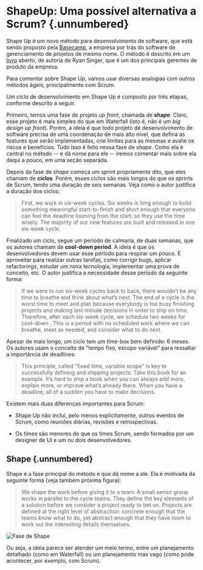 # ShapeUp: Uma possível alternativa a Scrum? {.unnumbered}

Shape Up é um novo método para desenvolvimento de software, que
está sendo proposto pela [Basecamp](https://basecamp.com/), 
a empresa por trás do
software de gerenciamento de projetos de mesmo nome.
O método é descrito em um [livro](https://basecamp.com/shapeup)
aberto, de autoria de Ryan Singer, que é um dos principais 
gerentes de produto da empresa.

Para comentar sobre Shape Up, vamos usar diversas analogias com
outros métodos ágeis, principalmente com Scrum.

Um ciclo de desenvolvimento em Shape Up
é composto por três etapas, conforme descrito a seguir.

Primeiro, temos uma fase de projeto *up front*, chamada de **shape**.
Claro, esse projeto é mais simples do que em Waterfall (isto é,
não é um *big design up front*). Porém,
a ideia é que todo projeto de desenvolvimento de software
precisa de uma coordenação de mais alto nível, que defina
as features que serão implementadas, crie limites para as
mesmas e avalie os riscos e benefícios. Tudo isso é feito
nessa fase de *shape*. Como ela é central no método
-- e dá nome para ele -- iremos comentar mais sobre ela
daqui a pouco, em uma seção separada.

Depois da fase de *shape* começa um
sprint propriamente dito, que eles chamam de **ciclos**.
Porém, esses ciclos são mais longos do que os
sprints de Scrum, tendo uma duração de seis semanas.
Veja como o autor justifica a duração dos ciclos:

> First, we work in six-week cycles. Six weeks is long enough to build something meaningful start-to-finish and short enough that everyone can feel the deadline looming from the start, so they use the time wisely. The majority of our new  features are built and released in one six-week cycle. 

Finalizado um ciclo, segue um período de calmaria,
de duas semanas, que os autores chamam de **cool-down period**.
A ideia é que os desenvolvedores devem usar esse período para
respirar um pouco. E aproveitar para realizar outras tarefas,
como corrigir bugs, aplicar refactorings, estudar um nova
tecnologia, implementar uma prova de conceito, etc. O autor
justifica a necessidade desse período da seguinte forma:

> If we were to run six-week cycles back to back, there wouldn’t be any time to breathe and think
about what’s next. The end of a cycle is the worst time to meet and plan because everybody is
too busy finishing projects and making last-minute decisions in order to ship on time.
Therefore, after each six-week cycle, we schedule two weeks for cool-down . This is a period with
no scheduled work where we can breathe, meet as needed, and consider what to do next. 

Apesar de mais longo, um ciclo tem um time-box bem definido: 6 meses. 
Os autores usam o conceito de "tempo fixo, escopo variável" para
ressaltar a importância de deadlines:

> This principle, called "fixed time, variable scope" is key to successfully defining and shipping
projects. Take this book for an example. It’s hard to ship a book when you can always add more,
explain more, or improve what’s already there. When you have a deadline, all of a sudden you
have to make decisions. 

Existem mais duas diferenças importantes para Scrum:

* Shape Up não inclui, pelo menos explicitamente, 
outros eventos de Scrum, como reuniões diárias, revisões
e retrospectivas.

* Os times são menores do que os times Scrum, sendo formados por um designer
de UI e um ou dois desenvolvedores.


## Shape  {.unnumbered}

Shape é a fase principal do método e que dá nome a ele. 
Ela é motivada da seguinte forma (veja também próxima figura):

> We shape the work before giving it to a team. A small senior group works in parallel to
> the cycle teams. They define the key elements of a solution before we consider a project ready to
> bet on. Projects are defined at the right level of abstraction: concrete enough that the teams
> know what to do, yet abstract enough that they have room to work out the interesting details
> themselves. 

![Fase de Shape](/img/shapeup-fig1.png)

Ou seja, a ideia parece ser atender um meio termo, entre um planejamento detalhado
(como em Waterfall) ou um planejamento mas vago (como pode acontecer,
por exemplo, com Scrum).


